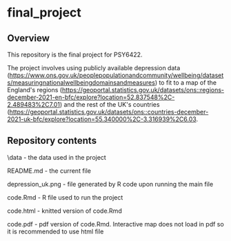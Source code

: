 # final_project

## Overview
This repository is the final project for PSY6422. 

The project involves using publicly available depression data (https://www.ons.gov.uk/peoplepopulationandcommunity/wellbeing/datasets/measuringnationalwellbeingdomainsandmeasures) to fit to a map of the England's regions (https://geoportal.statistics.gov.uk/datasets/ons::regions-december-2021-en-bfc/explore?location=52.837548%2C-2.489483%2C7.01) and the rest of the UK's countries (https://geoportal.statistics.gov.uk/datasets/ons::countries-december-2021-uk-bfc/explore?location=55.340000%2C-3.316939%2C6.03. 

## Repository contents

\data - the data used in the project

README.md - the current file

depression_uk.png - file generated by R code upon running the main file

code.Rmd - R file used to run the project

code.html - knitted version of code.Rmd

code.pdf - pdf version of code.Rmd. Interactive map does not load in pdf so it is recommended to use html file
